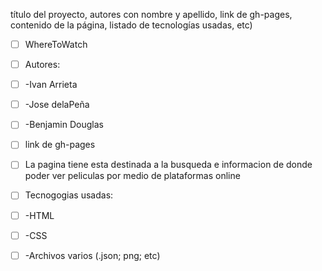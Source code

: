  título del proyecto, autores con nombre y apellido, link de gh-pages, contenido de la página, listado de tecnologías usadas, etc)
- [ ] WhereToWatch

- [ ] Autores:
- [ ] -Ivan Arrieta
- [ ] -Jose delaPeña
- [ ] -Benjamin Douglas

- [ ] link de gh-pages

- [ ] La pagina tiene esta destinada a la busqueda e informacion de donde poder ver peliculas por medio de plataformas online

- [ ] Tecnogogias usadas:
- [ ] -HTML
- [ ] -CSS
- [ ] -Archivos varios (.json; png; etc)